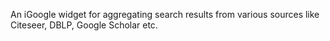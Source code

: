 An iGoogle widget for aggregating search results from various sources like Citeseer, DBLP, Google Scholar etc.